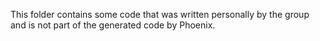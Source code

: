 This folder contains some code that was written personally by the group and is not part of the generated code by Phoenix.